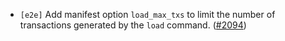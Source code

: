 - `[e2e]` Add manifest option `load_max_txs` to limit the number of transactions generated by the
  `load` command. ([\#2094](https://github.com/KYVENetwork/cometbft/v38/pull/2094))
